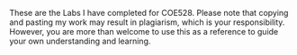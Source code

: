 These are the Labs I have completed for COE528. Please note that copying and pasting my work may result in plagiarism, which is your responsibility. However, you are more than welcome to use this as a reference to guide your own understanding and learning.
